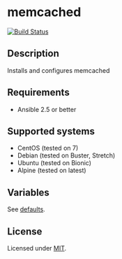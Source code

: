 # memcached

[![Build Status](https://travis-ci.org/krzysztof-magosa/ansible-role-memcached.svg?branch=master)](https://travis-ci.org/krzysztof-magosa/ansible-role-memcached)

## Description
Installs and configures memcached

## Requirements
* Ansible 2.5 or better

## Supported systems
* CentOS (tested on 7)
* Debian (tested on Buster, Stretch)
* Ubuntu (tested on Bionic)
* Alpine (tested on latest)

## Variables
See [defaults](defaults/main.yml).

## License
Licensed under [MIT](LICENSE.txt).

